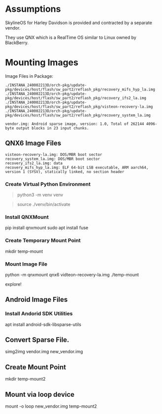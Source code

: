 # Assumptions

SkylineOS for Harley Davidson is provided and contracted by a separate vendor.

They use QNX which is a RealTime OS similar to Linux owned by BlackBerry.

# Mounting Images

Image Files in Package:
```
./INSTANA_240002213D/orch-pkg/update-pkg/devices/host/flash/sw_part2/reflash_pkg/recovery_mifs_hyp_la.img
./INSTANA_240002213D/orch-pkg/update-pkg/devices/host/flash/sw_part2/reflash_pkg/recovery_ifs2_la.img
./INSTANA_240002213D/orch-pkg/update-pkg/devices/host/flash/sw_part2/reflash_pkg/visteon-recovery-la.img
./INSTANA_240002213D/orch-pkg/update-pkg/devices/host/flash/sw_part2/reflash_pkg/recovery_system_la.img

vendor.img: Android sparse image, version: 1.0, Total of 262144 4096-byte output blocks in 23 input chunks.
```

## QNX6 Image Files

```
visteon-recovery-la.img: DOS/MBR boot sector
recovery_system_la.img: DOS/MBR boot sector
recovery_ifs2_la.img: data
recovery_mifs_hyp_la.img: ELF 64-bit LSB executable, ARM aarch64, version 1 (SYSV), statically linked, no section header
```

### Create Virtual Python Environment

> python3 -m venv venv

> source ./venv/bin/activate

### Install QNXMount

pip install qnxmount
sudo apt install fuse

### Create Temporary Mount Point

mkdir temp-mount

### Mount Image File

python  -m qnxmount qnx6 vidteon-recovery-la.img ./temp-mount

explore!

## Android Image Files

### Install Andorid SDK Utilities

apt install android-sdk-libsparse-utils

## Convert Sparse File.

simg2img vendor.img new_vendor.img

##  Create Mount Point

mkdir temp-mount2

## Mount via loop device

mount -o loop new_vendor.img temp-mount2
